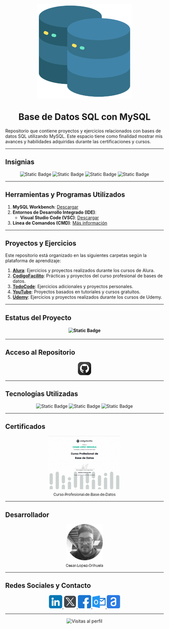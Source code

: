 <p align="center">
  <img src="./img/bases-de-datos.png" width="300">
</p>

<h1 align="center" id="db">Base de Datos SQL con MySQL</h1>

Repositorio que contiene proyectos y ejercicios relacionados con bases de datos SQL utilizando MySQL. Este espacio tiene como finalidad mostrar mis avances y habilidades adquiridas durante las certificaciones y cursos.

---

## Insignias

<section align="center">

![Static Badge](https://img.shields.io/badge/CERTIFICADO-Alura-blue)
![Static Badge](https://img.shields.io/badge/CERTIFICADO-CodigoFacilito-green)
![Static Badge](https://img.shields.io/badge/Curso-YouTube-red)
![Static Badge](https://img.shields.io/badge/Curso-Udemy-purple)

</section>

---

## Herramientas y Programas Utilizados

1. **MySQL Workbench**: [Descargar](https://dev.mysql.com/downloads/workbench/)
2. **Entornos de Desarrollo Integrado (IDE)**:
   - **Visual Studio Code (VSC)**: [Descargar](https://code.visualstudio.com/)
3. **Línea de Comandos (CMD)**: [Más información](https://learn.microsoft.com/es-es/windows-server/administration/windows-commands/cmd)

---

## Proyectos y Ejercicios

Este repositorio está organizado en las siguientes carpetas según la plataforma de aprendizaje:

1. **[Alura](alura)**: Ejercicios y proyectos realizados durante los cursos de Alura.
2. **[CodigoFacilito](codigofacilito)**: Prácticas y proyectos del curso profesional de bases de datos.
3. **[TodoCode](todocode)**: Ejercicios adicionales y proyectos personales.
4. **[YouTube](youtube)**: Proyectos basados en tutoriales y cursos gratuitos.
5. **[Udemy](udemy)**: Ejercicios y proyectos realizados durante los cursos de Udemy.

---

## Estatus del Proyecto

<h4 align="center">

![Static Badge](https://img.shields.io/badge/Estatus-En_Proceso-yellow)

</h4>

---

## Acceso al Repositorio

<section align="center">

<a href="https://github.com/Chinicuil87/SQL">
  <img src="./img/github.png" alt="Icono GitHub" style="width:42px;height:42px;">
</a>

</section>

---

## Tecnologías Utilizadas

<section align="center">

![Static Badge](https://img.shields.io/badge/IDE-VSC-blue)
![Static Badge](https://img.shields.io/badge/LENGUAJE-MySQL-white)
![Static Badge](https://img.shields.io/badge/IDE-Workbench-red)

</section>

---

## Certificados

<section align="center">

[<img src="./img/cf.png" width="230" height="170"><br><sub>Curso Profesional de Base de Datos</sub>](https://codigofacilito.com/certificates/4f4b7353-faca-4537-9f8b-0363cf4fe501)

</section>

---

## Desarrollador

<section align="center">

[<img src="./img/chinicuil.png" width="115"><br><sub>Cesar Lopez Orihuela</sub>](https://github.com/Chinicuil87)

</section>

---

## Redes Sociales y Contacto

<section align="center">

<a href="https://www.linkedin.com/in/cesar-lopez-orihuela-796b82271/">
  <img src="./img/linkedin.png" alt="LinkedIn" style="width:42px;height:42px;">
</a>
<a href="https://twitter.com/Cesar_22_">
  <img src="./img/logotipos.png" alt="Twitter" style="width:42px;height:42px;">
</a>
<a href="https://www.facebook.com/23.Cesar">
  <img src="./img/facebook.png" alt="Facebook" style="width:42px;height:42px;">
</a>
<a href="mailto:clopezorihuela@hotmail.com">
  <img src="./img/panorama.png" alt="Correo Electrónico" style="width:42px;height:42px;">
</a>
<a href="https://app.aluracursos.com/user/clopezorihuela">
  <img src="./img/alura.png" alt="Alura" style="width:42px;height:42px;">
</a>

</section>

---

<p align="center">
  <img src="https://komarev.com/ghpvc/?username=Chinicuil87&style=flat-square&color=blue" alt="Visitas al perfil">
</p>
